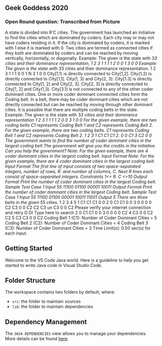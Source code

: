 ## Geek Goddess 2020
### Open Round question: Transcribed from Picture

A state is divided into R'C cities. The government has launched an initiative to find the cities which are dominated by coders. Each city may or may not have coders residing in it. If the city is dominated by coders, it is marked with 1 else it is marked with 0. Two cities are termed as connected cities if they both are dominated by coders and can be reached by moving vertically, horizontally, or diagonally. Example: The given is the state with 3*3 cities and their dominance representation, 1 2 3 1 1 1 1 2 0 0 1 3 0 0
Example: The given is the state with 3*3 cities and their dominance representation. 1 2 3 1 1 1 0 0 1 N 3 1 0 0 City[1.1) is directly connected to City[1,2]. City(1.2) is directly connected to City[1,1]. City(1, 3) and City(2, 3). City[1.3] is directly connected to City[1, 2] and City[2, 3]. City[2, 3] is directly connected to City[1, 2] and City(1,3). City[3.1) is not connected to any of the other coder dominant cities.
One or more coder dominant connected cities form the Coding belt. In a belt, there may be coder dominant cities which are not directly connected but can be reached by moving through other dominant cities. It is possible that there are multiple coding belts in the state. 
Example: The given is the state with 3*3 cities and their dominance representation 1 2 3 1 1 1 1 2 0 0 3 1 0 0 For the given example, there are two coding belts C1 represents Coding Belt 1 and C2 represents Coding Belt 2.
For the given example, there are two coding belts. C1 represents Coding Belt 1 and C2 represents Coding Belt 2. 1 2 3 1 C1 C1 C1 2. 0 0 C1 3 C2 0 0 The government wants to find the number of coder dominant cities in the largest coding belt The government will give you the credits in the initiative. Can you help the government? Note: For the given example, there are 4 coder dominant cities in the largest coding belt. Input Format
Note: For the given example, there are 4 coder dominant cities in the largest coding belt. Input Format The first line of input consists of two space-separated integers, number of rows, R. and number of columns, C. Next R lines each consist of space-separated integers. Constraints 1<= R. C <=10 Output Format Print the number of coder dominant cities in the largest Coding belt. Sample Test Case 1 Input 55 11100 01100 00001 10011 Output Format Print the number of coder dominant cities in the largest Coding belt. Sample Test Case 1
Input 55 11100 01100 00001 10011 11001 
Output 5
There are three belts in the given 5*5 cities. 1 2 3 4 5 1 C1 C1 C1 0 0 2 0 C1 C1 0 0 3 0 0 0 0 C2 C3 0 0 C2 C2 C3 un C3 0 0 C2 Please verify your internet connection and retry O DI Type here to search 2 0 C1 C1 0 0 3 0 0 0 0 C2 4 C3 0 0 C2 C2 5 C3 C3 0 0 C2 Coding Belt 1 (C1): Number of Coder Dominant Cities = 5 Coding Belt 2 (C2): Number of Coder Dominant Cities = 4 Coding Belt 3 (C3): Number of Coder Dominant Cities = 3 Time Limit(x): 0.50 sec(s) for each input.

## Getting Started

Welcome to the VS Code Java world. Here is a guideline to help you get started to write Java code in Visual Studio Code.

## Folder Structure

The workspace contains two folders by default, where:

- `src`: the folder to maintain sources
- `lib`: the folder to maintain dependencies

## Dependency Management

The `JAVA DEPENDENCIES` view allows you to manage your dependencies. More details can be found [here](https://github.com/microsoft/vscode-java-pack/blob/master/release-notes/v0.9.0.md#work-with-jar-files-directly).
